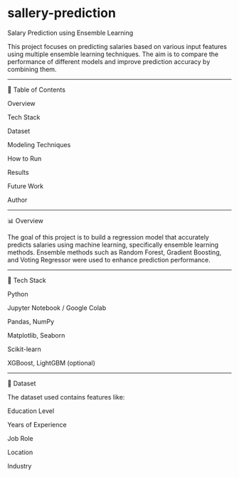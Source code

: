 # sallery-prediction
 Salary Prediction using Ensemble Learning

This project focuses on predicting salaries based on various input features using multiple ensemble learning techniques. The aim is to compare the performance of different models and improve prediction accuracy by combining them.


---

📌 Table of Contents

Overview

Tech Stack

Dataset

Modeling Techniques

How to Run

Results

Future Work

Author



---

📊 Overview

The goal of this project is to build a regression model that accurately predicts salaries using machine learning, specifically ensemble learning methods. Ensemble methods such as Random Forest, Gradient Boosting, and Voting Regressor were used to enhance prediction performance.


---

🧰 Tech Stack

Python

Jupyter Notebook / Google Colab

Pandas, NumPy

Matplotlib, Seaborn

Scikit-learn

XGBoost, LightGBM (optional)



---

📂 Dataset

The dataset used contains features like:

Education Level

Years of Experience

Job Role

Location

Industry
